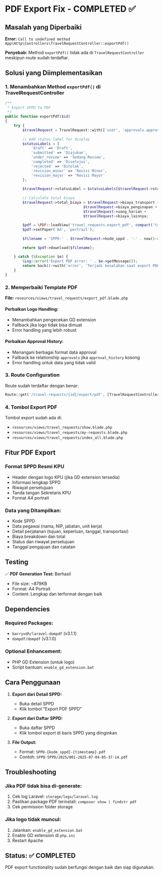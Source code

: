 # PDF Export Fix - COMPLETED ✅

## Masalah yang Diperbaiki

**Error:** `Call to undefined method App\Http\Controllers\TravelRequestController::exportPdf()`

**Penyebab:** Method `exportPdf()` tidak ada di `TravelRequestController` meskipun route sudah terdaftar.

## Solusi yang Diimplementasikan

### 1. Menambahkan Method `exportPdf()` di TravelRequestController

```php
/**
 * Export SPPD to PDF
 */
public function exportPdf($id)
{
    try {
        $travelRequest = TravelRequest::with(['user', 'approvals.approver'])->findOrFail($id);
        
        // Add status label for display
        $statusLabels = [
            'draft' => 'Draft',
            'submitted' => 'Diajukan',
            'under_review' => 'Sedang Review',
            'completed' => 'Disetujui',
            'rejected' => 'Ditolak',
            'revision_minor' => 'Revisi Minor',
            'revision_major' => 'Revisi Mayor'
        ];
        
        $travelRequest->statusLabel = $statusLabels[$travelRequest->status] ?? $travelRequest->status;
        
        // Calculate total biaya
        $travelRequest->total_biaya = $travelRequest->biaya_transport + 
                                    $travelRequest->biaya_penginapan + 
                                    $travelRequest->uang_harian + 
                                    $travelRequest->biaya_lainnya;
        
        $pdf = \PDF::loadView('travel_requests.export_pdf', compact('travelRequest'));
        $pdf->setPaper('A4', 'portrait');
        
        $filename = 'SPPD-' . $travelRequest->kode_sppd . '-' . now()->format('Y-m-d-H-i-s') . '.pdf';
        
        return $pdf->download($filename);
        
    } catch (\Exception $e) {
        \Log::error('Export PDF error: ' . $e->getMessage());
        return back()->with('error', 'Terjadi kesalahan saat export PDF: ' . $e->getMessage());
    }
}
```

### 2. Memperbaiki Template PDF

**File:** `resources/views/travel_requests/export_pdf.blade.php`

#### Perbaikan Logo Handling:
- Menambahkan pengecekan GD extension
- Fallback jika logo tidak bisa dimuat
- Error handling yang lebih robust

#### Perbaikan Approval History:
- Menangani berbagai format data approval
- Fallback ke relationship `approvals` jika `approval_history` kosong
- Error handling untuk data yang tidak valid

### 3. Route Configuration

Route sudah terdaftar dengan benar:
```php
Route::get('/travel-requests/{id}/export/pdf', [TravelRequestController::class, 'exportPdf'])->name('travel-requests.export.pdf');
```

### 4. Tombol Export PDF

Tombol export sudah ada di:
- `resources/views/travel_requests/show.blade.php`
- `resources/views/travel_requests/my-requests.blade.php`
- `resources/views/travel_requests/index_all.blade.php`

## Fitur PDF Export

### Format SPPD Resmi KPU
- Header dengan logo KPU (jika GD extension tersedia)
- Informasi lengkap SPPD
- Riwayat persetujuan
- Tanda tangan Sekretaris KPU
- Format A4 portrait

### Data yang Ditampilkan:
- Kode SPPD
- Data pegawai (nama, NIP, jabatan, unit kerja)
- Detail perjalanan (tujuan, keperluan, tanggal, transportasi)
- Biaya breakdown dan total
- Status dan riwayat persetujuan
- Tanggal pengajuan dan catatan

## Testing

✅ **PDF Generation Test:** Berhasil
- File size: ~879KB
- Format: A4 Portrait
- Content: Lengkap dan terformat dengan baik

## Dependencies

### Required Packages:
- `barryvdh/laravel-dompdf` (v3.1.1)
- `dompdf/dompdf` (v3.1.0)

### Optional Enhancement:
- PHP GD Extension (untuk logo)
- Script bantuan: `enable_gd_extension.bat`

## Cara Penggunaan

1. **Export dari Detail SPPD:**
   - Buka detail SPPD
   - Klik tombol "Export PDF SPPD"

2. **Export dari Daftar SPPD:**
   - Buka daftar SPPD
   - Klik tombol export di baris SPPD yang diinginkan

3. **File Output:**
   - Format: `SPPD-{kode_sppd}-{timestamp}.pdf`
   - Contoh: `SPPD-SPPD/2025/001-2025-07-04-05-37-14.pdf`

## Troubleshooting

### Jika PDF tidak bisa di-generate:
1. Cek log Laravel: `storage/logs/laravel.log`
2. Pastikan package PDF terinstall: `composer show | findstr pdf`
3. Cek permission folder storage

### Jika logo tidak muncul:
1. Jalankan: `enable_gd_extension.bat`
2. Enable GD extension di `php.ini`
3. Restart Apache

## Status: ✅ COMPLETED

PDF export functionality sudah berfungsi dengan baik dan siap digunakan. 